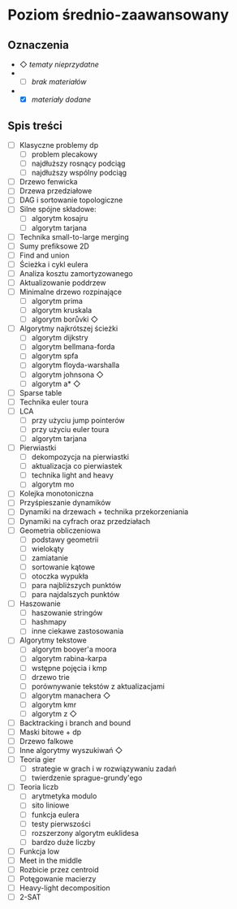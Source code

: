 # Poziom średnio-zaawansowany
## Oznaczenia
- ◇ *tematy nieprzydatne*
- - [ ] *brak materiałów*
- - [X] *materiały dodane*
## Spis treści
- [ ] Klasyczne problemy dp 
    - [ ] problem plecakowy 
    - [ ] najdłuższy rosnący podciąg 
    - [ ] najdłuższy wspólny podciąg 
- [ ] Drzewo fenwicka 
- [ ] Drzewa przedziałowe 
- [ ] DAG i sortowanie topologiczne 
- [ ] Silne spójne składowe: 
    - [ ] algorytm kosajru 
    - [ ] algorytm tarjana 
- [ ] Technika small-to-large merging 
- [ ] Sumy prefiksowe 2D 
- [ ] Find and union 
- [ ] Ścieżka i cykl eulera 
- [ ] Analiza kosztu zamortyzowanego 
- [ ] Aktualizowanie poddrzew 
- [ ] Minimalne drzewo rozpinające 
    - [ ] algorytm prima 
    - [ ] algorytm kruskala 
    - [ ] algorytm borůvki ◇
- [ ] Algorytmy najkrótszej ścieżki 
    - [ ] algorytm dijkstry 
    - [ ] algorytm bellmana-forda 
    - [ ] algorytm spfa 
    - [ ] algorytm floyda-warshalla 
    - [ ] algorytm johnsona ◇
    - [ ] algorytm a* ◇
- [ ] Sparse table 
- [ ] Technika euler toura 
- [ ] LCA 
    - [ ] przy użyciu jump pointerów 
    - [ ] przy użyciu euler toura 
    - [ ] algorytm tarjana 
- [ ] Pierwiastki 
    - [ ] dekompozycja na pierwiastki 
    - [ ] aktualizacja co pierwiastek 
    - [ ] technika light and heavy 
    - [ ] algorytm mo 
- [ ] Kolejka monotoniczna 
- [ ] Przyśpieszanie dynamików 
- [ ] Dynamiki na drzewach + technika przekorzeniania 
- [ ] Dynamiki na cyfrach oraz przedziałach  
- [ ] Geometria obliczeniowa 
    - [ ] podstawy geometrii 
    - [ ] wielokąty 
    - [ ] zamiatanie 
    - [ ] sortowanie kątowe 
    - [ ] otoczka wypukła 
    - [ ] para najbliższych punktów
    - [ ] para najdalszych punktów 
- [ ] Haszowanie 
    - [ ] haszowanie stringów 
    - [ ] hashmapy 
    - [ ] inne ciekawe zastosowania 
- [ ] Algorytmy tekstowe 
    - [ ] algorytm booyer'a moora 
    - [ ] algorytm rabina-karpa 
    - [ ] wstępne pojęcia i kmp 
    - [ ] drzewo trie 
    - [ ] porównywanie tekstów z aktualizacjami 
    - [ ] algorytm manachera ◇
    - [ ] algorytm kmr 
    - [ ] algorytm z ◇
- [ ] Backtracking i branch and bound 
- [ ] Maski bitowe + dp 
- [ ] Drzewo falkowe 
- [ ] Inne algorytmy wyszukiwań ◇
- [ ] Teoria gier 
    - [ ] strategie w grach i w rozwiązywaniu zadań 
    - [ ] twierdzenie sprague-grundy'ego 
- [ ] Teoria liczb 
    - [ ] arytmetyka modulo 
    - [ ] sito liniowe 
    - [ ] funkcja eulera 
    - [ ] testy pierwszości 
    - [ ] rozszerzony algorytm euklidesa 
    - [ ] bardzo duże liczby 
- [ ] Funkcja low 
- [ ] Meet in the middle 
- [ ] Rozbicie przez centroid 
- [ ] Potęgowanie macierzy 
- [ ] Heavy-light decomposition 
- [ ] 2-SAT 
